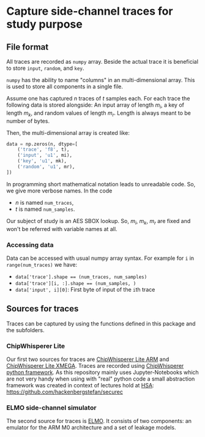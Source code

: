 # Capture side-channel traces for study purpose

## File format

All traces are recorded as `numpy` array.
Beside the actual trace it is beneficial to store `input`, `random`, and `key`.

`numpy` has the ability to name "columns" in an multi-dimensional array.
This is used to store all components in a single file.

Assume one has captured $n$ traces of $t$ samples each.
For each trace the following data is stored alongside:
An input array of length $m_i$, a key of length $m_k$, and random values of length $m_r$.
Length is always meant to be number of bytes.

Then, the multi-dimensional array is created like:

```python
data = np.zeros(n, dtype=[
    ('trace', 'f8', t),
    ('input', 'u1', mi),
    ('key', 'u1', mk),
    ('random', 'u1', mr),
])
```

In programming short mathematical notation leads to unreadable code.
So, we give more verbose names. In the code

- $n$ is named `num_traces`,
- $t$ is named `num_samples`.

Our subject of study is an AES SBOX lookup.
So, $m_i$, $m_k$, $m_r$ are fixed and won't be referred with variable names at all.

### Accessing data

Data can be accessed with usual numpy array syntax.
For example for `i` in `range(num_traces)` we have:

- `data['trace'].shape == (num_traces, num_samples)`
- `data['trace'][i, :].shape == (num_samples, )`
- `data['input', i][0]`: First byte of input of the `i`th trace

## Sources for traces

Traces can be captured by using the functions defined in this package and the subfolders.

### ChipWhisperer Lite

Our first two sources for traces are [ChipWhisperer Lite ARM](https://www.newae.com/products/NAE-CWLITE-ARM) and [ChipWhisperer Lite XMEGA](https://www.newae.com/products/NAE-CWLITE-XMEGA).
Traces are recorded using [ChipWhisperer python framework](https://github.com/newaetech/chipwhisperer).
As this repository mainly uses Jupyter-Notebooks which are not very handy when using with "real" python code a small abstraction framework was created in context of lectures hold at [HSA](https://www.hs-augsburg.de/): https://github.com/hackenbergstefan/securec

### ELMO side-channel simulator

The second source for traces is [ELMO](https://github.com/sca-research/ELMO).
It consists of two components: an emulator for the ARM M0 architecture and a set of leakage models.
